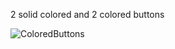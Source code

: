 2 solid colored and 2 colored buttons



![ColoredButtons](https://github.com/qburak/ColoredButtons/assets/114736271/67124d1b-a1df-4438-b951-a0cc5dc11864)
